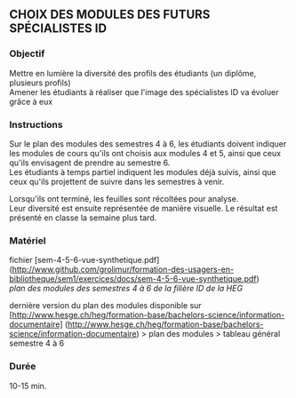 ## CHOIX DES MODULES DES FUTURS SPÉCIALISTES ID

### Objectif
Mettre en lumière la diversité des profils des étudiants (un diplôme, plusieurs profils)   
Amener les étudiants à réaliser que l'image des spécialistes ID va évoluer grâce à eux

### Instructions
Sur le plan des modules des semestres 4 à 6, les étudiants doivent indiquer les modules de cours qu'ils ont choisis aux modules 4 et 5, ainsi que ceux qu'ils envisagent de prendre au semestre 6.   
Les étudiants à temps partiel indiquent les modules déjà suivis, ainsi que ceux qu'ils projettent de suivre dans les semestres à venir.

Lorsqu'ils ont terminé, les feuilles sont récoltées pour analyse.   
Leur diversité est ensuite représentée de manière visuelle. Le résultat est présenté en classe la semaine plus tard.

### Matériel
fichier [sem-4-5-6-vue-synthetique.pdf] (http://www.github.com/grolimur/formation-des-usagers-en-bibliotheque/sem1/exercices/docs/sem-4-5-6-vue-synthetique.pdf)   
*plan des modules des semestres 4 à 6 de la filière ID de la HEG*

dernière version du plan des modules disponible sur [http://www.hesge.ch/heg/formation-base/bachelors-science/information-documentaire] (http://www.hesge.ch/heg/formation-base/bachelors-science/information-documentaire) > plan des modules > tableau général semestre 4 à 6

### Durée
10-15 min.
